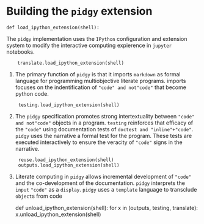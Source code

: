 # Building the `pidgy` extension

<!--
    
    import jupyter, notebook, IPython, mistune as markdown, IPython as python, ast, jinja2 as template, importnb as _import_, doctest, pathlib
    with _import_.Notebook(lazy=True): 
        try: from . import reuse, translate
        except: import reuse, translate
    with reuse.pidgyLoader(lazy=True): 
        try: from . import outputs, testing
        except: import outputs, testing
-->

    def load_ipython_extension(shell):
The `pidgy` implementation uses the `IPython` configuration
and extension system to modify the interactive computing expierence
in `jupyter` notebooks.
        
        translate.load_ipython_extension(shell)
1. The primary function of `pidgy` is that it imports `markdown` as formal language for 
programming multiobjective literate programs.  imports focuses on the indentification of
`"code" and not"code"` that become python code.

        testing.load_ipython_extension(shell) 
2. The `pidgy` specification promotes strong intertextuality between `"code" and not"code"` 
objects in a program.  `testing` reinforces that efficacy of the `"code"` using
documentation tests of `doctest and "inline"+"code"`.  `pidgy` uses the narrative a formal 
test for the program.  These tests are executed interactively to ensure the veracity of 
`"code"` signs in the narrative.

        reuse.load_ipython_extension(shell)
        outputs.load_ipython_extension(shell)
3. Literate computing in `pidgy` allows incremental development of `"code"` and the co-development of the documentation.
`pidgy` interprets the `input` `"code"` as a `display`.  `pidgy` uses a `template` language to transclude
`object`s from code 

    
    def unload_ipython_extension(shell):
        for x in (outputs, testing, translate): 
            x.unload_ipython_extension(shell)

    
    